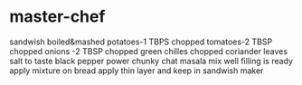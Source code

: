 # master-chef
sandwish 
boiled&mashed potatoes-1 TBPS
chopped tomatoes-2 TBSP
chopped onions -2 TBSP
chopped green chilles
chopped coriander leaves
salt to taste 
black pepper power 
chunky chat masala 
mix well
filling is ready
apply mixture on bread
apply thin layer
and keep in sandwish maker 
